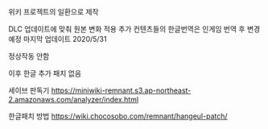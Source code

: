 위키 프로젝트의 일환으로 제작

DLC 업데이트에 맞춰 원본 변화 적용
추가 컨텐츠들의 한글번역은 인게임 번역 후 변경 예정
마지막 업데이트 2020/5/31

정상작동 안함


이후 한글 추가 패치 없음


세이브 판독기 https://miniwiki-remnant.s3.ap-northeast-2.amazonaws.com/analyzer/index.html

한글패치 방법 https://wiki.chocosobo.com/remnant/hangeul-patch/
